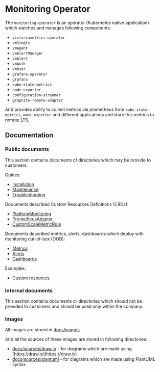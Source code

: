 # Monitoring Operator

The `monitoring-operator` is an operator (Kubernetes native application) which watches and manages following components:

* `victoriametrics-operator`
* `vmSingle`
* `vmAgent`
* `vmAlertManager`
* `vmAlert`
* `vmAuth`
* `vmUser`
* `grafana-operator`
* `grafana`
* `kube-state-metrics`
* `node-exporter`
* `configuration-streamer`
* `graphite-remote-adapter`

And provides ability to collect metrics via prometheus from `kube-state-metrics`, `node-exporter` and different
applications and store this metrics to remote LTS.

## Documentation

### Public documents

This section contains documents of directories which may be provide to customers.

Guides:

* [Installation](docs/installation.md)
* [Maintenance](docs/maintenance.md)
* [Troubleshooting](docs/troubleshooting.md)

Documents described Custom Resources Definitions (CRDs):

* [PlatformMonitoring](docs/api/platform-monitoring.md)
* [PrometheusAdapter](docs/api/prometheus-adapter.md)
* [CustomScaleMetricRule](docs/api/custom-scale-metric-rule.md)

Documents described metrics, alerts, dashboards which deploy with monitoring out-of-box (OOB):

* [Metrics](docs/defaults/metrics.md)
* [Alerts](docs/defaults/alerts.md)
* [Dashboards](docs/defaults/dashboards)

Examples:

* [Custom resources](docs/examples/custom-resources)

### Internal documents

This section contains documents or directories which should not be provided to customers and should be used only
within the company.

### Images

All images are stored in [docs/images](docs/images).

And all the sources of these images are stored in following directories:

* [docs/sources/draw.io](docs/sources/draw.io) - for diagrams which are made using [https://draw.io](https://draw.io)
* [docs/sources/plantuml](docs/sources/plantuml) - for diagrams which are made using PlantUML syntax
